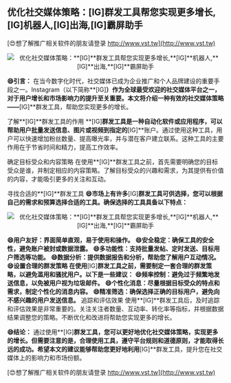 ## **优化社交媒体策略：**[IG]**群发工具帮您实现更多增长,**[IG]**机器人,**[IG]**出海,**[IG]**霸屏助手**

[😍想了解推广相关软件的朋友请登录 http://www.vst.tw](http://www.vst.tw)

 <center><img src="https://vst.tw/MP4/tuiguang/png/1.png" alt="优化社交媒体策略：**[IG]**群发工具帮您实现更多增长,**[IG]**机器人,**[IG]**出海,**[IG]**霸屏助手"></center>

**😄引言：**
在当今数字化时代，社交媒体已成为企业推广和个人品牌建设的重要手段之一。Instagram（以下简称**[IG]**）作为全球最受欢迎的社交媒体平台之一，对于用户增长和市场影响力的提升至关重要。本文将介绍一种有效的社交媒体策略——**[IG]**群发工具，帮助您实现更多的增长。

了解**[IG]**群发工具的作用
**[IG]**群发工具是一种自动化软件或应用程序，可以帮助用户批量发送信息、图片或视频到指定的**[IG]**账户。通过使用这种工具，用户可以快速增加粉丝数量、提高曝光率，并与潜在客户建立联系。这种工具的主要作用在于节省时间和精力，提高工作效率。

确定目标受众和内容策略
在使用**[IG]**群发工具之前，首先需要明确您的目标受众是谁，并制定相应的内容策略。了解目标受众的兴趣和需求，为其提供有价值的内容，才能吸引更多的关注和互动。

寻找合适的**[IG]**群发工具
**😄市场上有许多**[IG]**群发工具可供选择，您可以根据自己的需求和预算选择合适的工具。确保选择的工具具备以下特点：**

 <center><img src="https://vst.tw/MP4/tuiguang/png/6.png" alt="优化社交媒体策略：**[IG]**群发工具帮您实现更多增长,**[IG]**机器人,**[IG]**出海,**[IG]**霸屏助手"></center>

**😄用户友好：界面简单直观，易于使用和操作。**
**😄安全稳定：确保工具的安全性，避免账户被封或数据泄露。**
**😄多功能性：支持批量发帖、定时发送、目标用户筛选等功能。**
**😄数据分析：提供数据报告和分析，帮助您了解用户互动情况。**
**😄设置合理的群发策略 在使用**[IG]**群发工具之前，需要制定一套合理的群发策略，以避免滥用和骚扰用户。以下是一些建议：**
**😄频率控制：避免过于频繁地发送信息，以免被用户视为垃圾邮件。**
**😄个性化消息：尽量根据目标受众的特点和需求，制定个性化的消息内容。**
**😄精准筛选：确保选择正确的目标用户，避免向不感兴趣的用户发送信息。**
追踪和评估效果 使用**[IG]**群发工具后，及时追踪和评估效果是非常重要的。关注关注者数量、互动率、转化率等指标，并根据数据结果调整您的策略。不断优化和改进将帮助您实现更多的增长。

**😄结论：**
通过使用**[IG]**群发工具，您可以更好地优化社交媒体策略，实现更多的增长。但需要注意的是，合理使用工具，遵守平台规则和道德原则，才能取得长远的成功。希望本文的建议能够帮助您更好地利用**[IG]**群发工具，提升您在社交媒体上的影响力和市场份额。

[😍想了解推广相关软件的朋友请登录 http://www.vst.tw](http://www.vst.tw)



